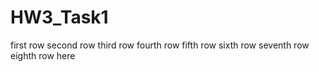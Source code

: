 # HW3_Task1
first row
second row
third row
fourth row
fifth row
sixth row
seventh row
eighth row here
